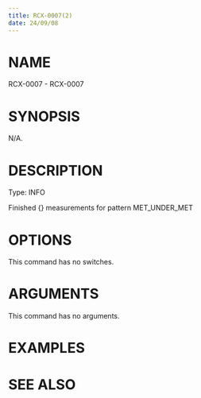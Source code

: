 ```yaml
---
title: RCX-0007(2)
date: 24/09/08
---
```


# NAME

RCX-0007 - RCX-0007

# SYNOPSIS

N/A.

# DESCRIPTION

Type: INFO

Finished {} measurements for pattern MET_UNDER_MET

# OPTIONS

This command has no switches.

# ARGUMENTS

This command has no arguments.

# EXAMPLES

# SEE ALSO
